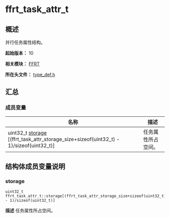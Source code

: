 # ffrt_task_attr_t


## 概述

并行任务属性结构。

**起始版本：** 10

**相关模块：** [FFRT](_f_f_r_t.md)

**所在头文件：** [type_def.h](type__def_8h.md)

## 汇总


### 成员变量

| 名称 | 描述 | 
| -------- | -------- |
| uint32_t [storage](#storage) [(ffrt_task_attr_storage_size+sizeof(uint32_t) - 1)/sizeof(uint32_t)] | 任务属性所占空间。  | 


## 结构体成员变量说明


### storage

```
uint32_t ffrt_task_attr_t::storage[(ffrt_task_attr_storage_size+sizeof(uint32_t) - 1)/sizeof(uint32_t)]
```
**描述**
任务属性所占空间。
